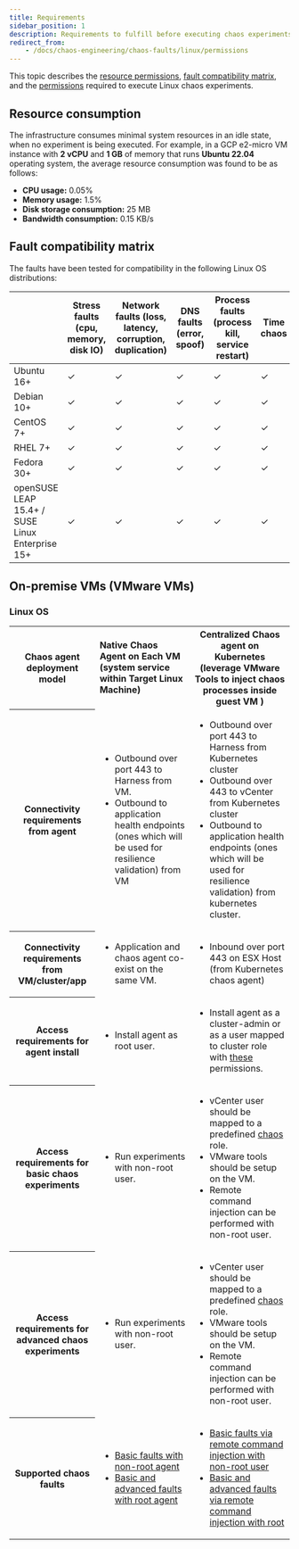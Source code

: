 ```yaml
---
title: Requirements
sidebar_position: 1
description: Requirements to fulfill before executing chaos experiments on Linux OS.
redirect_from:
	- /docs/chaos-engineering/chaos-faults/linux/permissions
---
```


This topic describes the [resource permissions](#resource-consumption), [fault compatibility matrix](#fault-compatibility-matrix), and the [permissions](#on-premise-vms-vmware-vms) required to execute Linux chaos experiments.

## Resource consumption

The infrastructure consumes minimal system resources in an idle state, when no experiment is being executed. For example, in a GCP e2-micro VM instance with **2 vCPU** and **1 GB** of memory that runs **Ubuntu 22.04** operating system, the average resource consumption was found to be as follows:

- **CPU usage:** 0.05%
- **Memory usage:** 1.5%
- **Disk storage consumption:** 25 MB
- **Bandwidth consumption:** 0.15 KB/s

## Fault compatibility matrix

The faults have been tested for compatibility in the following Linux OS distributions:

|                                                 | Stress faults (cpu, memory, disk IO) | Network faults (loss, latency, corruption, duplication) | DNS faults (error, spoof) | Process faults (process kill, service restart) | Time chaos | Disk fill |
| ----------------------------------------------- | ------------------------------------ | ------------------------------------------------------- | ------------------------- | ---------------------------------------------- | ---------- | --------- |
| Ubuntu 16+                                      | ✓                                    | ✓                                                       | ✓                         | ✓                                              | ✓          | ✓         |
| Debian 10+                                      | ✓                                    | ✓                                                       | ✓                         | ✓                                              | ✓          | ✓         |
| CentOS 7+                                       | ✓                                    | ✓                                                       | ✓                         | ✓                                              | ✓          | ✓         |
| RHEL 7+                                         | ✓                                    | ✓                                                       | ✓                         | ✓                                              | ✓          | ✓         |
| Fedora 30+                                      | ✓                                    | ✓                                                       | ✓                         | ✓                                              | ✓          | ✓         |
| openSUSE LEAP 15.4+ / SUSE Linux Enterprise 15+ | ✓                                    | ✓                                                       | ✓                         | ✓                                              | ✓          | ✓         |

## On-premise VMs (VMware VMs)

### Linux OS

<table>
<tr>
    <th> Chaos agent deployment model </th>
    <td><b>Native Chaos Agent on Each VM (system service within Target Linux Machine) </b></td>
	<th> Centralized Chaos agent on Kubernetes (leverage VMware Tools to inject chaos processes inside guest VM ) </th>
</tr>
<tr>
    <th> Connectivity requirements from agent </th>
    <td> <ul><li>Outbound over port 443 to Harness from VM. </li>
	<li> Outbound to application health endpoints (ones which will be used for resilience validation) from VM </li></ul></td>
	<td> <ul><li>Outbound over port 443 to Harness from Kubernetes cluster</li>
	<li>Outbound over 443 to vCenter from Kubernetes cluster</li>
	<li>Outbound to application health endpoints (ones which will be used for resilience validation) from kubernetes cluster. </li></ul></td>
</tr>
<tr>
    <th> Connectivity requirements from VM/cluster/app </th>
	<td><ul><li> Application and chaos agent co-exist on the same VM. </li></ul></td>
	<td><ul><li> Inbound over port 443 on ESX Host (from Kubernetes chaos agent) </li></ul></td>
</tr>
<tr>
	<th> Access requirements for agent install </th>
	<td> <ul><li>Install agent as root user. </li></ul> </td>
	<td><ul><li>Install agent as a cluster-admin or as a user mapped to cluster role with <a href="/docs/chaos-engineering/use-harness-ce/chaos-faults/kubernetes/permissions/Kubernetes%20chaos%20agent%20installation%20access%20requirements"> these</a> permissions. </li></ul></td>
</tr>
<tr>
	<th> Access requirements for basic chaos experiments </th>
	<td> <ul><li>Run experiments with non-root user. </li></ul> </td>
	<td><ul><li>vCenter user should be mapped to a predefined <a href="https://hce-docs.github.io/platform-wise-chaos-info/VMware/vcenter-based-chaos-user-access-requirements.md"> chaos </a> role. </li>
			<li> VMware tools should be setup on the VM. </li>
			<li>Remote command injection can be performed with non-root user. </li></ul></td>
</tr>
<tr>
	<th> Access requirements for advanced chaos experiments </th>
	<td><ul><li>Run experiments with non-root user. </li></ul> </td>
	<td><ul><li>vCenter user should be mapped to a predefined <a href="https://hce-docs.github.io/platform-wise-chaos-info/VMware/vcenter-based-chaos-user-access-requirements.md"> chaos </a> role. </li>
			<li> VMware tools should be setup on the VM. </li>
			<li>Remote command injection can be performed with non-root user. </li></ul></td>
</tr>
<tr>
	<th> Supported chaos faults	</th>
	<td><ul><li> <a href="https://github.com/hce-docs/platform-wise-chaos-info/blob/main/VMware/LinuxOS/basic-chaos-faults-supported-by-linux-infra-running-as-non-root.md"> Basic faults with non-root agent </a> </li>
			<li> <a href="https://github.com/hce-docs/platform-wise-chaos-info/blob/main/VMware/LinuxOS/all-supported-chaos-faults-by-linux-infra-running-as-root.md">Basic and advanced faults with root agent </a></li></ul></td>
	<td><ul><li> <a href= "https://github.com/hce-docs/platform-wise-chaos-info/blob/main/VMware/LinuxOS/basic-chaos-supported-by-kubernetes-infra-performing-remote-command-injection-with-non-root-user.md"> Basic faults via remote command injection with non-root user </a> </li>
			<li> <a href="https://github.com/hce-docs/platform-wise-chaos-info/blob/main/VMware/LinuxOS/all-supported-chaos-faults-by-kubernetes-infra-performing-remote-command-injection-with-root.md">Basic and advanced faults via remote command injection with root </a></li></ul></td>
</tr>
</table>